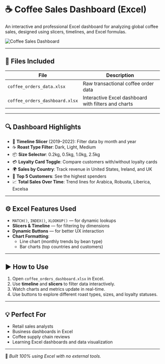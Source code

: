 # ☕ Coffee Sales Dashboard (Excel)

An interactive and professional Excel dashboard for analyzing global coffee sales, designed using slicers, timelines, and Excel formulas.

![Coffee Sales Dashboard](coffee_sales_dashboard_preview.png)

---

## 📁 Files Included

| File                      | Description                             |
|---------------------------|-----------------------------------------|
| `coffee_orders_data.xlsx` | Raw transactional coffee order data     |
| `coffee_orders_dashboard.xlsx` | Interactive Excel dashboard with filters and charts |

---

## 🔍 Dashboard Highlights

- 📅 **Timeline Slicer** (2019–2022): Filter data by month and year
- ☕ **Roast Type Filter**: Dark, Light, Medium
- 📦 **Size Selector**: 0.2kg, 0.5kg, 1.0kg, 2.5kg
- 💳 **Loyalty Card Toggle**: Compare customers with/without loyalty cards
- 🌍 **Sales by Country**: Track revenue in United States, Ireland, and UK
- 👥 **Top 5 Customers**: See the highest spenders
- 📈 **Total Sales Over Time**: Trend lines for Arabica, Robusta, Liberica, Excelsa

---

## ⚙️ Excel Features Used

- `MATCH()`, `INDEX()`, `XLOOKUP()` — for dynamic lookups
- **Slicers & Timeline** — for filtering by dimensions
- **Dynamic Buttons** — for better UX interaction
- **Chart Formatting**:
  - Line chart (monthly trends by bean type)
  - Bar charts (top countries and customers)

---

## ▶️ How to Use

1. Open `coffee_orders_dashboard.xlsx` in Excel.
2. Use **timeline** and **slicers** to filter data interactively.
3. Watch charts and metrics update in real-time.
4. Use buttons to explore different roast types, sizes, and loyalty statuses.

---

## 💡 Perfect For

- Retail sales analysts
- Business dashboards in Excel
- Coffee supply chain reviews
- Learning Excel dashboards and data visualization

---

📌 *Built 100% using Excel with no external tools.*
